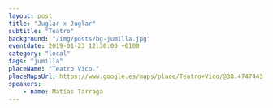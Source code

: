 ```yaml
---
layout: post
title: "Juglar x Juglar"
subtitle: "Teatro"
background: "/img/posts/bg-jumilla.jpg"
eventdate: 2019-01-23 12:30:00 +0100
category: "local"
tags: "jumilla"
placeName: "Teatro Vico."
placeMapsUrl: https://www.google.es/maps/place/Teatro+Vico/@38.4747443,-1.328975,17z/data=!3m1!4b1!4m5!3m4!1s0xd640f811f19dc89:0x186989f9ebcc8b81!8m2!3d38.4747401!4d-1.3267863?hl=en
speakers:
    - name: Matías Tarraga
---
```

